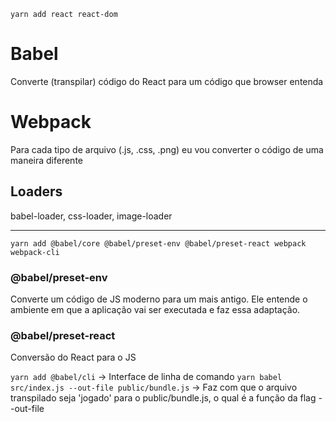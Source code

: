 `yarn add react react-dom`

# Babel
Converte (transpilar) código do React para um código que browser entenda
# Webpack
Para cada tipo de arquivo (.js, .css, .png) eu vou converter o código de uma maneira diferente
## Loaders
babel-loader, css-loader, image-loader

---

`yarn add @babel/core @babel/preset-env @babel/preset-react webpack webpack-cli`
### @babel/preset-env
Converte um código de JS moderno para um mais antigo. Ele entende o ambiente em que a aplicação vai ser executada e faz essa adaptação.
### @babel/preset-react
Conversão do React para o JS

`yarn add @babel/cli` -> Interface de linha de comando
`yarn babel src/index.js --out-file public/bundle.js` -> Faz com que o arquivo transpilado seja 'jogado' para o public/bundle.js, o qual é a função da flag --out-file